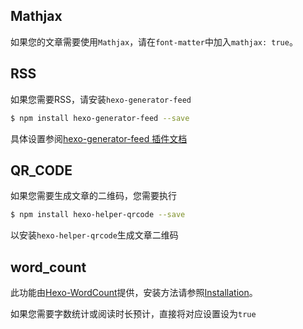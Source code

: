 ## Mathjax
如果您的文章需要使用`Mathjax`，请在`font-matter`中加入`mathjax: true`。

## RSS
如果您需要RSS，请安装`hexo-generator-feed`

````bash
$ npm install hexo-generator-feed --save
````

具体设置参阅[hexo-generator-feed 插件文档](https://github.com/hexojs/hexo-generator-feed)

## QR_CODE
如果您需要生成文章的二维码，您需要执行

```` bash
$ npm install hexo-helper-qrcode --save
````

以安装`hexo-helper-qrcode`生成文章二维码

## word_count
此功能由[Hexo-WordCount](https://github.com/willin/hexo-wordcount)提供，安装方法请参照[Installation](https://github.com/willin/hexo-wordcount#installation)。

如果您需要字数统计或阅读时长预计，直接将对应设置设为`true`
